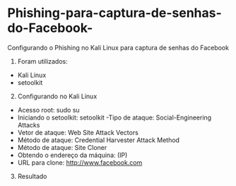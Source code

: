 # Phishing-para-captura-de-senhas-do-Facebook-
 
Configurando o Phishing no Kali Linux para captura de senhas do Facebook 
1. Foram utilizados: 
- Kali Linux
- setoolkit

2. Configurando no Kali Linux 
- Acesso root: sudo su
- Iniciando o setoolkit: setoolkit
-Tipo de ataque: Social-Engineering Attacks
- Vetor de ataque: Web Site Attack Vectors
- Método de ataque: Credential Harvester Attack Method 
- Método de ataque: Site Cloner
- Obtendo o endereço da máquina: (IP)
- URL para clone: http://www.facebook.com

3. Resultado
   

